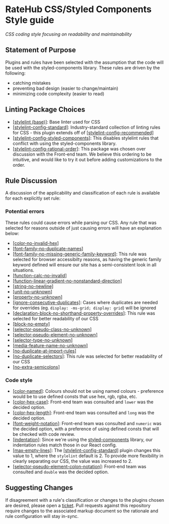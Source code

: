 # RateHub CSS/Styled Components Style guide
*CSS coding style focusing on readability and maintainability*

## Statement of Purpose
Plugins and rules have been selected with the assumption that the code will be used with the styled-components library. These rules are driven by the following:
* catching mistakes
* preventing bad design (easier to change/maintain)
* minimizing code complexity (easier to read)

## Linting Package Choices
* [[stylelint (base)]](https://github.com/stylelint/stylelint): Base linter used for CSS
* [[stylelint-config-standard]](https://github.com/stylelint/stylelint-config-standard): Industry-standard collection of linting rules for CSS - this plugin extends off of [[stylelint-config-recommended]](https://github.com/stylelint/stylelint-config-recommended)
* [[stylelint-config-styled-components]](https://github.com/styled-components/stylelint-config-styled-components): This disables stylelint rules that conflict with using the styled-components library.
* [[stylelint-config-rational-order]](https://github.com/constverum/stylelint-config-rational-order): This package was chosen over discussion with the Front-end team. We believe this ordering to be intuitive, and would like to try it out before adding customizations to the order.

## Rule Discussion
A discussion of the applicability and classification of each rule is available for each explicitly set rule:

### Potential errors
These rules could cause errors while parsing our CSS. Any rule that was selected for reasons outside of just causing errors will have an explanation below:
* [[color-no-invalid-hex]](https://stylelint.io/user-guide/rules/color-no-invalid-hex/)
* [[font-family-no-duplicate-names]](https://stylelint.io/user-guide/rules/font-family-no-duplicate-names/)
* [[font-family-no-missing-generic-family-keyword]](https://stylelint.io/user-guide/rules/font-family-no-missing-generic-family-keyword/): This rule was selected for browser accessibilty reasons, as having the generic family keyword defined will ensure our site has a semi-consistent look in all situations.
* [[function-calc-no-invalid]](https://stylelint.io/user-guide/rules/function-calc-no-invalid/)
* [[function-linear-gradient-no-nonstandard-direction]](https://stylelint.io/user-guide/rules/function-linear-gradient-no-nonstandard-direction/)
* [[string-no-newline]](https://stylelint.io/user-guide/rules/string-no-newline/)
* [[unit-no-unknown]](https://stylelint.io/user-guide/rules/unit-no-unknown/)
* [[property-no-unknown]](https://stylelint.io/user-guide/rules/property-no-unknown/)
* [[ignore-consecutive-duplicates]](https://stylelint.io/user-guide/rules/ignore-consecutive-duplicates/): Cases where duplicates are needed for overrides (eg. `display: -ms-grid; display: grid`) will be ignored
* [[declaration-block-no-shorthand-property-overrides]](https://stylelint.io/user-guide/rules/declaration-block-no-shorthand-property-overrides/): This rule was selected for better readability of our CSS
* [[block-no-empty]](https://stylelint.io/user-guide/rules/block-no-empty/)
* [[selector-pseudo-class-no-unknown]](https://stylelint.io/user-guide/rules/selector-pseudo-class-no-unknown/)
* [[selector-pseudo-element-no-unknown]](https://stylelint.io/user-guide/rules/selector-pseudo-element-no-unknown/)
* [[selector-type-no-unknown]](https://stylelint.io/user-guide/rules/selector-type-no-unknown/)
* [[media-feature-name-no-unknown]](https://stylelint.io/user-guide/rules/media-feature-name-no-unknown/)
* [[no-duplicate-at-import-rules]](https://stylelint.io/user-guide/rules/no-duplicate-at-import-rules/)
* [[no-duplicate-selectors]](https://stylelint.io/user-guide/rules/no-duplicate-selectors/): This rule was selected for better readability of our CSS
* [[no-extra-semicolons]](https://stylelint.io/user-guide/rules/no-extra-semicolons/)

### Code style
* [[color-named]](https://stylelint.io/user-guide/rules/color-named/): Colours should not be using named colours - preference would be to use defined consts that use hex, rgb, rgba, etc.
* [[color-hex-case]](https://stylelint.io/user-guide/rules/color-hex-case/): Front-end team was consulted and `lower` was the decided option.
* [[color-hex-length]](https://stylelint.io/user-guide/rules/color-hex-length/): Front-end team was consulted and `long` was the decided option.
* [[font-weight-notation]](https://stylelint.io/user-guide/rules/font-weight-notation/): Front-end team was consulted and `numeric` was the decided option, with a preference of using defined consts that will be checked with code review.
* [[indentation]](https://stylelint.io/user-guide/rules/indentation/): Since we're using the [styled-components](https://www.styled-components.com/) library, our indentation rules match those in our React config.
* [[max-empty-lines]](https://stylelint.io/user-guide/rules/max-empty-lines/): The [[stylelint-config-standard]](https://github.com/stylelint/stylelint-config-standard) plugin changes this value to 1, where the `stylelint` default is 2. To provide more flexibility in clearly separating our CSS, the value was increased to 2. 
* [[selector-pseudo-element-colon-notation]](https://stylelint.io/user-guide/rules/selector-pseudo-element-colon-notation/): Front-end team was consulted and `double` was the decided option.


## Suggesting Changes
If disagreement with a rule's classification or changes to the plugins chosen are desired, please open a [ticket](https://github.com/ratehub/code-style/issues).  Pull requests against this repository require changes to the associated markup document so the rationale and rule configuration will stay in-sync.
